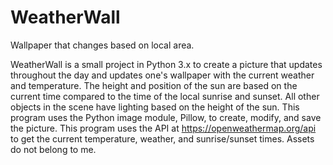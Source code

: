 # WeatherWall
Wallpaper that changes based on local area.

WeatherWall is a small project in Python 3.x to create a picture that updates throughout the day and updates one's wallpaper with the current weather and temperature. The height and position of the sun are based on the current time compared to the time of the local sunrise and sunset. All other objects in the scene have lighting based on the height of the sun. This program uses the Python image module, Pillow, to create, modify, and save the picture. This program uses the API at https://openweathermap.org/api to get the current temperature, weather, and sunrise/sunset times. Assets do not belong to me.
